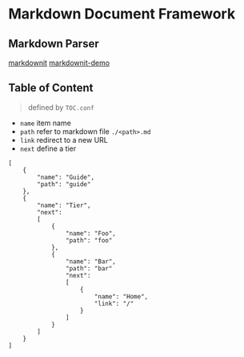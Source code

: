 # Markdown Document Framework

## Markdown Parser

[markdownit](https://github.com/markdown-it/markdown-it)
[markdownit-demo](https://markdown-it.github.io/)

## Table of Content

> defined by  `TOC.conf`

- `name` item name
- `path` refer to markdown file `./<path>.md`
- `link` redirect to a new URL
- `next` define a tier

```
[
	{
		"name": "Guide",
		"path": "guide"
	},
	{
		"name": "Tier",
		"next":
		[
	        {
    		    "name": "Foo",
    		    "path": "foo"
    		},
    		{
    		    "name": "Bar",
    		    "path": "bar"    
    		    "next":
    		    [
    		        {
    		            "name": "Home",
    		            "link": "/"
    		        }
    		    ]
    		}
		]
	}
]
```



